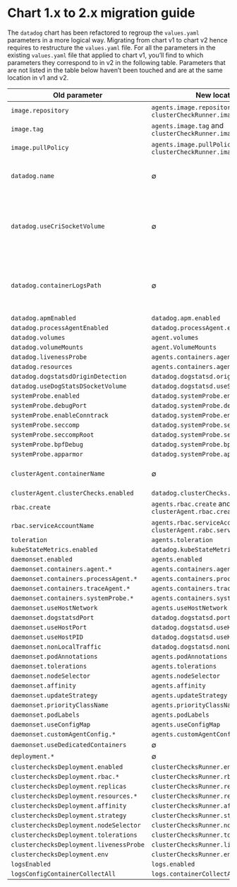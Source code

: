 # Chart 1.x to 2.x migration guide

The `datadog` chart has been refactored to regroup the `values.yaml` parameters in a more logical way.
Migrating from chart v1 to chart v2 hence requires to restructure the `values.yaml` file.
For all the parameters in the existing `values.yaml` file that applied to chart v1, you’ll
find to which parameters they correspond to in v2 in the following table.
Parameters that are not listed in the table below haven’t been touched and are at the same
location in v1 and v2.

| Old parameter                           | New location                                                                | comment                                                                                                                                                 |
| -------------                           | ------------                                                                | -------                                                                                                                                                 |
| `image.repository`                      | `agents.image.repository` and `clusterCheckRunner.image.repository`         |                                                                                                                                                         |
| `image.tag`                             | `agents.image.tag` and `clusterCheckRunner.image.repository`                |                                                                                                                                                         |
| `image.pullPolicy`                      | `agents.image.pullPolicy` and `clusterCheckRunner.image.repository`         |                                                                                                                                                         |
| `datadog.name`                          | ∅                                                                           | The name of the container inside the agent and cluster-agent pod isn’t configurable anymore                                                             |
| `datadog.useCriSocketVolume`            | ∅                                                                           | If `datadog.criSocketPath` is defined, the socket will be mounted inside the container without needing to set `datadog.useCriSocketVolume` in addition. |
| `datadog.containerLogsPath`             | ∅                                                                           | Not needed anymore because the chart automatically detects if the CRI is `docker` based on `criSocketPath` and mounts the path accordingly              |
| `datadog.apmEnabled`                    | `datadog.apm.enabled`                                                       |                                                                                                                                                         |
| `datadog.processAgentEnabled`           | `datadog.processAgent.enabled`                                              |                                                                                                                                                         |
| `datadog.volumes`                       | `agent.volumes`                                                             |                                                                                                                                                         |
| `datadog.volumeMounts`                  | `agent.VolumeMounts`                                                        |                                                                                                                                                         |
| `datadog.livenessProbe`                 | `agents.containers.agent.livenessProbe`                                     |                                                                                                                                                         |
| `datadog.resources`                     | `agents.containers.agent.resources`                                         |                                                                                                                                                         |
| `datadog.dogstatsdOriginDetection`      | `datadog.dogstatsd.originDetection`                                                         |                                                                                                                                                         |
| `datadog.useDogStatsDSocketVolume`      | `datadog.dogstatsd.useSocketVolume`                                                         |                                                                                                                                                         |
| `systemProbe.enabled`                   | `datadog.systemProbe.enabled`                                               |                                                                                                                                                         |
| `systemProbe.debugPort`                 | `datadog.systemProbe.debugPort`                                             |                                                                                                                                                         |
| `systemProbe.enableConntrack`           | `datadog.systemProbe.enableConntrack`                                       |                                                                                                                                                         |
| `systemProbe.seccomp`                   | `datadog.systemProbe.seccomp`                                               |                                                                                                                                                         |
| `systemProbe.seccompRoot`               | `datadog.systemProbe.seccompRoot`                                           |                                                                                                                                                         |
| `systemProbe.bpfDebug`                  | `datadog.systemProbe.bpfDebug`                                              |                                                                                                                                                         |
| `systemProbe.apparmor`                  | `datadog.systemProbe.apparmor`                                              |                                                                                                                                                         |
| `clusterAgent.containerName`            | ∅                                                                           | The name of the container inside the cluster agent pod isn’t configurable anymore                                                                       |
| `clusterAgent.clusterChecks.enabled`    | `datadog.clusterChecks.enabled`                                             |                                                                                                                                                         |
| `rbac.create`                           | `agents.rbac.create` and `clusterAgent.rbac.create`                         |                                                                                                                                                         |
| `rbac.serviceAccountName`               | `agents.rbac.serviceAccountName` and `clusterAgent.rabc.serviceAccountName` |                                                                                                                                                         |
| `toleration`                            | `agents.toleration`                                                         |                                                                                                                                                         |
| `kubeStateMetrics.enabled`              | `datadog.kubeStateMetricsEnabled`                                           |                                                                                                                                                         |
| `daemonset.enabled`                     | `agents.enabled`                                                            |                                                                                                                                                         |
| `daemonset.containers.agent.*`          | `agents.containers.agent.*`                                                 |                                                                                                                                                         |
| `daemonset.containers.processAgent.*`   | `agents.containers.processAgent.*`                                          |                                                                                                                                                         |
| `daemonset.containers.traceAgent.*`     | `agents.containers.traceAgent.*`                                            |                                                                                                                                                         |
| `daemonset.containers.systemProbe.*`    | `agents.containers.systemProbe.*`                                           |                                                                                                                                                         |
| `daemonset.useHostNetwork`              | `agents.useHostNetwork`                                                     |                                                                                                                                                         |
| `daemonset.dogstatsdPort`                 | `datadog.dogstatsd.port`                                                        |                                                                                                                                                         |
| `daemonset.useHostPort`                 | `datadog.dogstatsd.useHostPort`                                                        |                                                                                                                                                         |
| `daemonset.useHostPID`                  | `datadog.dogstatsd.useHostPID`                                                         |                                                                                                                                                         |
| `daemonset.nonLocalTraffic`              | `datadog.dogstatsd.nonLocalTraffic`                                                     |                                                                                                                                                         |
| `daemonset.podAnnotations`              | `agents.podAnnotations`                                                     |                                                                                                                                                         |
| `daemonset.tolerations`                 | `agents.tolerations`                                                        |                                                                                                                                                         |
| `daemonset.nodeSelector`                | `agents.nodeSelector`                                                       |                                                                                                                                                         |
| `daemonset.affinity`                    | `agents.affinity`                                                           |                                                                                                                                                         |
| `daemonset.updateStrategy`              | `agents.updateStrategy`                                                     |                                                                                                                                                         |
| `daemonset.priorityClassName`           | `agents.priorityClassName`                                                  |                                                                                                                                                         |
| `daemonset.podLabels`                   | `agents.podLabels`                                                          |                                                                                                                                                         |
| `daemonset.useConfigMap`                | `agents.useConfigMap`                                                       |                                                                                                                                                         |
| `daemonset.customAgentConfig.*`         | `agents.customAgentConfig.*`                                                |                                                                                                                                                         |
| `daemonset.useDedicatedContainers`      | ∅                                                                           |                                                                                                                                                         |
| `deployment.*`                          | ∅                                                                           |                                                                                                                                                         |
| `clusterchecksDeployment.enabled`       | `clusterChecksRunner.enabled`                                               |                                                                                                                                                         |
| `clusterchecksDeployment.rbac.*`        | `clusterChecksRunner.rbac.*`                                                |                                                                                                                                                         |
| `clusterchecksDeployment.replicas`      | `clusterChecksRunner.replicas`                                              |                                                                                                                                                         |
| `clusterchecksDeployment.resources.*`   | `clusterChecksRunner.resources.*`                                           |                                                                                                                                                         |
| `clusterchecksDeployment.affinity`      | `clusterChecksRunner.affinity`                                              |                                                                                                                                                         |
| `clusterchecksDeployment.strategy`      | `clusterChecksRunner.strategy`                                              |                                                                                                                                                         |
| `clusterchecksDeployment.nodeSelector`  | `clusterChecksRunner.nodeSelector`                                          |                                                                                                                                                         |
| `clusterchecksDeployment.tolerations`   | `clusterChecksRunner.tolerations`                                           |                                                                                                                                                         |
| `clusterchecksDeployment.livenessProbe` | `clusterChecksRunner.livenessProbe`                                         |                                                                                                                                                         |
| `clusterchecksDeployment.env`           | `clusterChecksRunner.env`                                                   |                                                                                                                                                         |
| `logsEnabled`                    | `logs.enabled`                                                       |                                                                                                                                                         |
| `logsConfigContainerCollectAll`                    | `logs.containerCollectAll`                                                       |                                                                                                                                                         |
